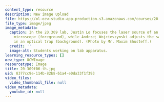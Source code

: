 ```yaml
---
content_type: resource
description: New image Upload
file: https://ol-ocw-studio-app-production.s3.amazonaws.com/courses/20-309-biological-engineering-ii-instrumentation-and-measurement-fall-2006/8377cc9e114b82b861a4e0da33f1f393_20-309f06-th.jpg
file_type: image/jpeg
image_metadata:
  caption: In the 20.309 lab, Justin Lo focuses the laser source of an atomic force
    microscope (foreground), while Andrzej Wojcieszynski adjusts the sample mounted
    in an optical trap (background). (Photo by Mr. Maxim Shusteff.)
  credit: ''
  image-alt: Students working on lab apparatus.
learning_resource_types: []
ocw_type: OCWImage
resourcetype: Image
title: 20-309f06-th.jpg
uid: 8377cc9e-114b-82b8-61a4-e0da33f1f393
video_files:
  video_thumbnail_file: null
video_metadata:
  youtube_id: null
---
```


